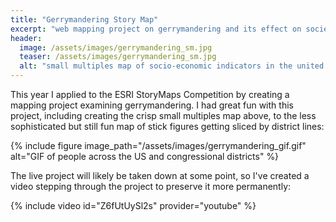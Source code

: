 ```yaml
---
title: "Gerrymandering Story Map"
excerpt: "web mapping project on gerrymandering and its effect on society"
header:
  image: /assets/images/gerrymandering_sm.jpg
  teaser: /assets/images/gerrymandering_sm.jpg
  alt: "small multiples map of socio-economic indicators in the united states"
---
```

This year I applied to the ESRI StoryMaps Competition by creating a mapping project examining gerrymandering. I had great fun with this project, including creating the crisp small multiples map above, to the less sophisticated but still fun map of stick figures getting sliced by district lines:

{% include figure image_path="/assets/images/gerrymandering_gif.gif" alt="GIF of people across the US and congressional districts" %}

<script src="https://infobawards.s3.amazonaws.com/2017/sY4KNmNfUv.js" id="iib-awards-badge" data-project="2480"></script>

The live project will likely be taken down at some point, so I've created a video stepping through the project to preserve it more permanently:

{% include video id="Z6fUtUySl2s" provider="youtube" %}
